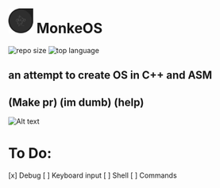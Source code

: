 # <img src="art/monkeos.png" alt="drawing" width="50"/> MonkeOS 
![repo size](https://img.shields.io/github/repo-size/riviox/MonkeOS)
![top language](https://img.shields.io/github/languages/top/riviox/MonkeOS)
## an attempt to create OS in C++ and ASM 
## (Make pr) (im dumb) (help)

![Alt text](ss.png)

# To Do:
[x] Debug
[ ] Keyboard input
[ ] Shell
[ ] Commands
